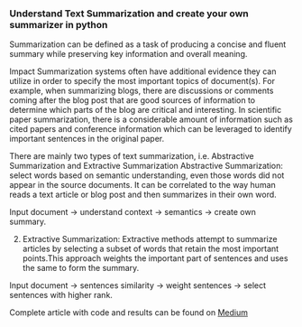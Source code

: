 ### Understand Text Summarization and create your own summarizer in python

Summarization can be defined as a task of producing a concise and fluent summary while preserving key information and overall meaning.

Impact
Summarization systems often have additional evidence they can utilize in order to specify the most important topics of document(s). For example, when summarizing blogs, there are discussions or comments coming after the blog post that are good sources of information to determine which parts of the blog are critical and interesting. In scientific paper summarization, there is a considerable amount of information such as cited papers and conference information which can be leveraged to identify important sentences in the original paper.

There are mainly two types of text summarization, i.e. Abstractive Summarization and Extractive Summarization
Abstractive Summarization: select words based on semantic understanding, even those words did not appear in the source documents. It can be correlated to the way human reads a text article or blog post and then summarizes in their own word.

Input document → understand context → semantics → create own summary.

2. Extractive Summarization: Extractive methods attempt to summarize articles by selecting a subset of words that retain the most important points.This approach weights the important part of sentences and uses the same to form the summary. 

Input document → sentences similarity → weight sentences → select sentences with higher rank.

Complete article with code and results can be found on [Medium](https://towardsdatascience.com/understand-text-summarization-and-create-your-own-summarizer-in-python-b26a9f09fc70)
